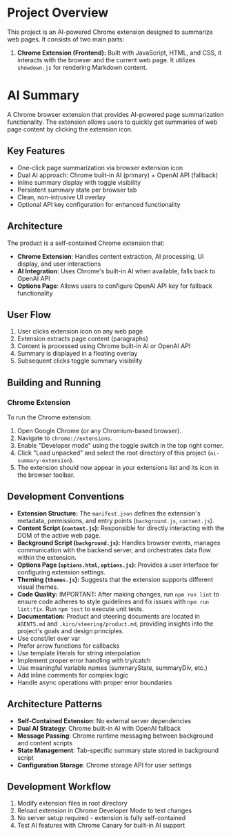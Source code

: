 # Project Overview

This project is an AI-powered Chrome extension designed to summarize web pages. It consists of two main parts:

1.  **Chrome Extension (Frontend):** Built with JavaScript, HTML, and CSS, it interacts with the browser and the current web page. It utilizes `showdown.js` for rendering Markdown content.

# AI Summary

A Chrome browser extension that provides AI-powered page summarization functionality. The extension allows users to quickly get summaries of web page content by clicking the extension icon.

## Key Features

- One-click page summarization via browser extension icon
- Dual AI approach: Chrome built-in AI (primary) + OpenAI API (fallback)
- Inline summary display with toggle visibility
- Persistent summary state per browser tab
- Clean, non-intrusive UI overlay
- Optional API key configuration for enhanced functionality

## Architecture

The product is a self-contained Chrome extension that:

- **Chrome Extension**: Handles content extraction, AI processing, UI display, and user interactions
- **AI Integration**: Uses Chrome's built-in AI when available, falls back to OpenAI API
- **Options Page**: Allows users to configure OpenAI API key for fallback functionality

## User Flow

1. User clicks extension icon on any web page
2. Extension extracts page content (paragraphs)
3. Content is processed using Chrome built-in AI or OpenAI API
4. Summary is displayed in a floating overlay
5. Subsequent clicks toggle summary visibility

## Building and Running

### Chrome Extension

To run the Chrome extension:

1.  Open Google Chrome (or any Chromium-based browser).
2.  Navigate to `chrome://extensions`.
3.  Enable "Developer mode" using the toggle switch in the top right corner.
4.  Click "Load unpacked" and select the root directory of this project (`ai-summary-extension`).
5.  The extension should now appear in your extensions list and its icon in the browser toolbar.

## Development Conventions

- **Extension Structure:** The `manifest.json` defines the extension's metadata, permissions, and entry points (`background.js`, `content.js`).
- **Content Script (`content.js`):** Responsible for directly interacting with the DOM of the active web page.
- **Background Script (`background.js`):** Handles browser events, manages communication with the backend server, and orchestrates data flow within the extension.
- **Options Page (`options.html`, `options.js`):** Provides a user interface for configuring extension settings.
- **Theming (`themes.js`):** Suggests that the extension supports different visual themes.
- **Code Quality:** IMPORTANT: After making changes, run `npm run lint` to ensure code adheres to style guidelines and fix issues with `npm run lint:fix`. Run `npm test` to execute unit tests.
- **Documentation:** Product and steering documents are located in `AGENTS.md` and `.kiro/steering/product.md`, providing insights into the project's goals and design principles.
- Use const/let over var
- Prefer arrow functions for callbacks
- Use template literals for string interpolation
- Implement proper error handling with try/catch
- Use meaningful variable names (summaryState, summaryDiv, etc.)
- Add inline comments for complex logic
- Handle async operations with proper error boundaries

## Architecture Patterns

- **Self-Contained Extension**: No external server dependencies
- **Dual AI Strategy**: Chrome built-in AI with OpenAI fallback
- **Message Passing**: Chrome runtime messaging between background and content scripts
- **State Management**: Tab-specific summary state stored in background script
- **Configuration Storage**: Chrome storage API for user settings

## Development Workflow

1. Modify extension files in root directory
2. Reload extension in Chrome Developer Mode to test changes
3. No server setup required - extension is fully self-contained
4. Test AI features with Chrome Canary for built-in AI support
